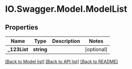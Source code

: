# IO.Swagger.Model.ModelList
## Properties

Name | Type | Description | Notes
------------ | ------------- | ------------- | -------------
**_123List** | **string** |  | [optional] 

[[Back to Model list]](../README.md#documentation-for-models) [[Back to API list]](../README.md#documentation-for-api-endpoints) [[Back to README]](../README.md)

